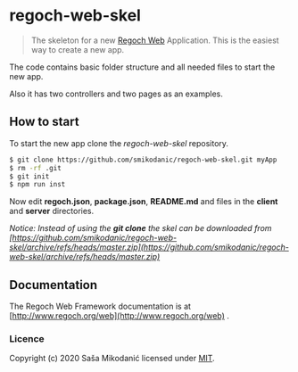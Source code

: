 # regoch-web-skel
> The skeleton for a new [Regoch Web](https://github.com/smikodanic/regoch-web) Application. This is the easiest way to create a new app.

The code contains basic folder structure and all needed files to start the new app.

Also it has two controllers and two pages as an examples.

## How to start
To start the new app clone the *regoch-web-skel* repository.
```bash
$ git clone https://github.com/smikodanic/regoch-web-skel.git myApp
$ rm -rf .git
$ git init
$ npm run inst
```

Now edit **regoch.json**, **package.json**, **README.md** and files in the **client** and **server** directories.

*Notice: Instead of using the **git clone** the skel can be downloaded from 
[https://github.com/smikodanic/regoch-web-skel/archive/refs/heads/master.zip](https://github.com/smikodanic/regoch-web-skel/archive/refs/heads/master.zip)*


## Documentation
The Regoch Web Framework documentation is at [http://www.regoch.org/web](http://www.regoch.org/web) .


### Licence
Copyright (c) 2020 Saša Mikodanić licensed under [MIT](./LICENSE).
